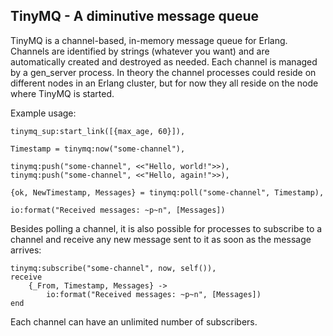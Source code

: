 TinyMQ - A diminutive message queue
--

TinyMQ is a channel-based, in-memory message queue for Erlang. Channels are
identified by strings (whatever you want) and are automatically created and
destroyed as needed. Each channel is managed by a gen_server process. In theory
the channel processes could reside on different nodes in an Erlang cluster, but
for now they all reside on the node where TinyMQ is started.

Example usage:

    tinymq_sup:start_link([{max_age, 60}]),

    Timestamp = tinymq:now("some-channel"),

    tinymq:push("some-channel", <<"Hello, world!">>),
    tinymq:push("some-channel", <<"Hello, again!">>),

    {ok, NewTimestamp, Messages} = tinymq:poll("some-channel", Timestamp),

    io:format("Received messages: ~p~n", [Messages])

Besides polling a channel, it is also possible for processes to subscribe to
a channel and receive any new message sent to it as soon as the message
arrives:

    tinymq:subscribe("some-channel", now, self()),
    receive
        {_From, Timestamp, Messages} ->
            io:format("Received messages: ~p~n", [Messages])
    end

Each channel can have an unlimited number of subscribers.
